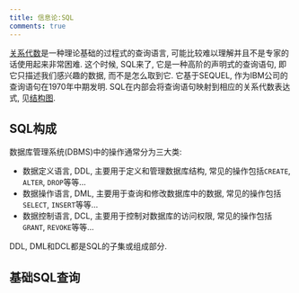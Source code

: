 ```yaml
---
title: 信息论:SQL
comments: true
---
```


[关系代数](/数据库/关系代数)是一种理论基础的过程式的查询语言, 可能比较难以理解并且不是专家的话使用起来非常困难. 这个时候, SQL来了, 它是一种高阶的声明式的查询语句, 即它只描述我们感兴趣的数据, 而不是怎么取到它. 它基于SEQUEL, 作为IBM公司的查询语句在1970年中期发明. SQL在内部会将查询语句映射到相应的关系代数表达式, 见[结构图](/数据库/关系代数/#RA在RDBMS中的角色).

## SQL构成

数据库管理系统(DBMS)中的操作通常分为三大类: 

- 数据定义语言, DDL, 主要用于定义和管理数据库结构, 常见的操作包括`CREATE`, `ALTER`, `DROP`等等...
- 数据操作语言, DML, 主要用于查询和修改数据库中的数据, 常见的操作包括`SELECT`, `INSERT`等等...
- 数据控制语言, DCL, 主要用于控制对数据库的访问权限, 常见的操作包括`GRANT`, `REVOKE`等等...

DDL, DML和DCL都是SQL的子集或组成部分.

## 基础SQL查询

